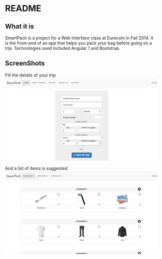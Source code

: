 # README #

## What it is

SmartPack is a project for a Web Interface class at Eurecom in Fall 2014.
It is the front-end of an app that helps you pack your bag before going on a trip.
Technologies used included Angular 1 and Bootstrap.

## ScreenShots
Fill the details of your trip
![pack-bag](img/screenshots/pack-bag.png)

And a list of items is suggested
![items](img/screenshots/items.png)

